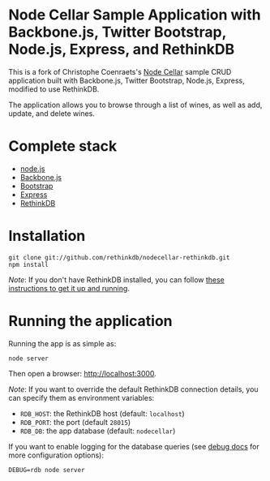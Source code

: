 # Node Cellar Sample Application with Backbone.js, Twitter Bootstrap, Node.js, Express, and RethinkDB #

This is a fork of Christophe Coenraets's [Node Cellar](https://github.com/ccoenraets/nodecellar) 
sample CRUD application built with Backbone.js, Twitter Bootstrap, Node.js, Express, modified to use RethinkDB.

The application allows you to browse through a list of wines, as well as add, update, and delete wines.

# Complete stack #

* [node.js](http://nodejs.org)
* [Backbone.js](http://backbonejs.org)
* [Bootstrap](http://twitter.github.com/bootstrap/)
* [Express](http://expressjs.com)
* [RethinkDB](http://www.rethinkdb.com)

# Installation #

```
git clone git://github.com/rethinkdb/nodecellar-rethinkdb.git
npm install
```

_Note_: If you don't have RethinkDB installed, you can follow [these instructions to get it up and running](http://www.rethinkdb.com/docs/install/). 

# Running the application #

Running the app is as simple as:

```
node server
```

Then open a browser: <http://localhost:3000>.

_Note_: If you want to override the default RethinkDB connection details, you can
specify them as environment variables:

* `RDB_HOST`: the RethinkDB host (default: `localhost`)
* `RDB_PORT`: the port (default `28015`)
* `RDB_DB`: the app database (default: `nodecellar`)

If you want to enable logging for the database queries (see [debug docs](https://github.com/visionmedia/debug)
for more configuration options):

```
DEBUG=rdb node server
```
